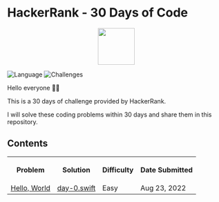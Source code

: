 # HackerRank - 30 Days of Code
<p align="center">
    <a href="https://www.hackerrank.com/ahmetenesirmak">
        <img height=85 src="https://user-images.githubusercontent.com/46414243/105733970-c9019c80-5f3a-11eb-8138-e093ea834718.jpg">
    </a>
</p>

![Language](https://img.shields.io/badge/Language-Swift-orange.svg)
![Challenges](https://img.shields.io/badge/Challenges-1_Complete-green.svg)

Hello everyone 👋🏻

This is a 30 days of challenge provided by HackerRank. 

I will solve these coding problems within 30 days and share them in this repository.

## Contents

<table style="width:100%">
  <tr>
    <th><p align="center">Problem</p></th>
    <th><p align="center">Solution</p></th>
    <th><p align="center">Difficulty</p></th>
    <th><p align="center">Date Submitted</p></th>
  </tr>
  <tr>
    <td><a align="center" href="https://www.hackerrank.com/challenges/a-very-big-sum">Hello, World</a></td>
    <td><a align="center" href="https://github.com/ahmetenesirmak/30-Days-of-Code/blob/master/day-0.swift">day-0.swift</a></td>
    <td>Easy</td>
    <td>Aug 23, 2022</td>
  </tr>
  </table>
